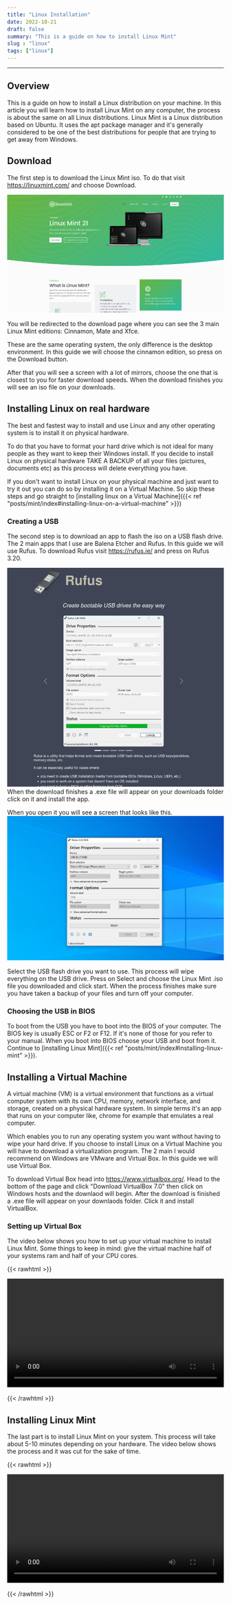 ```yaml
---
title: "Linux Installation"
date: 2022-10-21
draft: false
summary: "This is a guide on how to install Linux Mint"
slug : "linux"
tags: ["linux"]
---
```


---
## Overview

This is a guide on how to install a Linux distribution on your machine. In this article you will learn how to install Linux Mint on any computer, the process is about the same on all Linux distributions. Linux Mint is a Linux distribution based on Ubuntu. It uses the apt package manager and it's generally considered to be one of the best distributions for people that are trying to get away from Windows.

## Download

The first step is to download the Linux Mint iso. To do that visit  https://linuxmint.com/ and choose Download. 

![](download_page.png)

You will be redirected to the download page where you can see the 3 main Linux Mint editions: Cinnamon, Mate and Xfce. 

These are the same operating system, the only difference is the desktop environment. In this guide we will choose the cinnamon edition, so press on the Download button. 

After that you will see a screen with a lot of mirrors, choose the one that is closest to you for faster download speeds. When the download finishes you will see an iso file on your downloads.

## Installing Linux on real hardware

The best and fastest way to install and use Linux and any other operating system is to install it on physical hardware. 

To do that you have to format your hard drive which is not ideal for many people as they want to keep their Windows install. If you decide to install Linux on physical hardware TAKE A BACKUP of all your files (pictures, documents etc) as this process will delete everything you have. 

If you don't want to install Linux on your physical machine and just want to try it out you can do so by installing it on a Virtual Machine. So skip these steps and go straight to [installing linux on a Virtual Machine]({{< ref "posts/mint/index#installing-linux-on-a-virtual-machine" >}})

### Creating a USB

The second step is to download an app to flash the iso on a USB flash drive. The 2 main apps that I use are Balena Etcher and Rufus. In this guide we will use Rufus. To download Rufus visit https://rufus.ie/ and press on Rufus 3.20. 

![](rufus_download_page.png)
When the download finishes a .exe file will appear on your downloads folder click on it and install the app.

When you open it you will see a screen that looks like this.
![](creating_usb.png)

Select the USB flash drive you want to use. This process will wipe everything on the USB drive. Press on Select and choose the Linux Mint .iso file you downloaded and click start. When the process finishes make sure you have taken a backup of your files and turn off your computer.

### Choosing the USB in BIOS

To boot from the USB you have to boot into the BIOS of your computer. The BIOS key is usually ESC or F2 or F12. If it's none of those for you refer to your manual. When you boot into BIOS choose your USB and boot from it. Continue to [installing Linux Mint]({{< ref "posts/mint/index#installing-linux-mint" >}}). 

## Installing a Virtual Machine

A virtual machine (VM) is a virtual environment that functions as a virtual computer system with its own CPU, memory, network interface, and storage, created on a physical hardware system. In simple terms it's an app that runs on your computer like, chrome for example that emulates a real computer. 

Which enables you to run any operating system you want without having to wipe your hard drive. If you choose to install Linux on a Virtual Machine you will have to download a virtualization program. The 2 main I would recommend on Windows are VMware and Virtual Box. In this guide we will use Virtual Box. 

To download Virtual Box head into https://www.virtualbox.org/. Head to the bottom of the page and click "Download VirtualBox 7.0" then click on Windows hosts and the downlaod will begin. After the download is finished a .exe file will appear on your downlaods folder. Click it and install VirtualBox.

### Setting up Virtual Box

The video below shows you how to set up your virtual machine to install Linux Mint. Some things to keep in mind: give the virtual machine half of your systems ram and half of your CPU cores.

{{< rawhtml >}} 

<video width=100% controls>
    <source src="virtualbox.webm" type="video/webm">  
</video>

{{< /rawhtml >}}

## Installing Linux Mint

The last part is to install Linux Mint on your system. This process will take about 5-10 minutes depending on your hardware. The video below shows the process and it was cut for the sake of time.

{{< rawhtml >}} 

<video width=100% controls>
    <source src="installation.mp4" type="video/webm">  
</video>

{{< /rawhtml >}}
